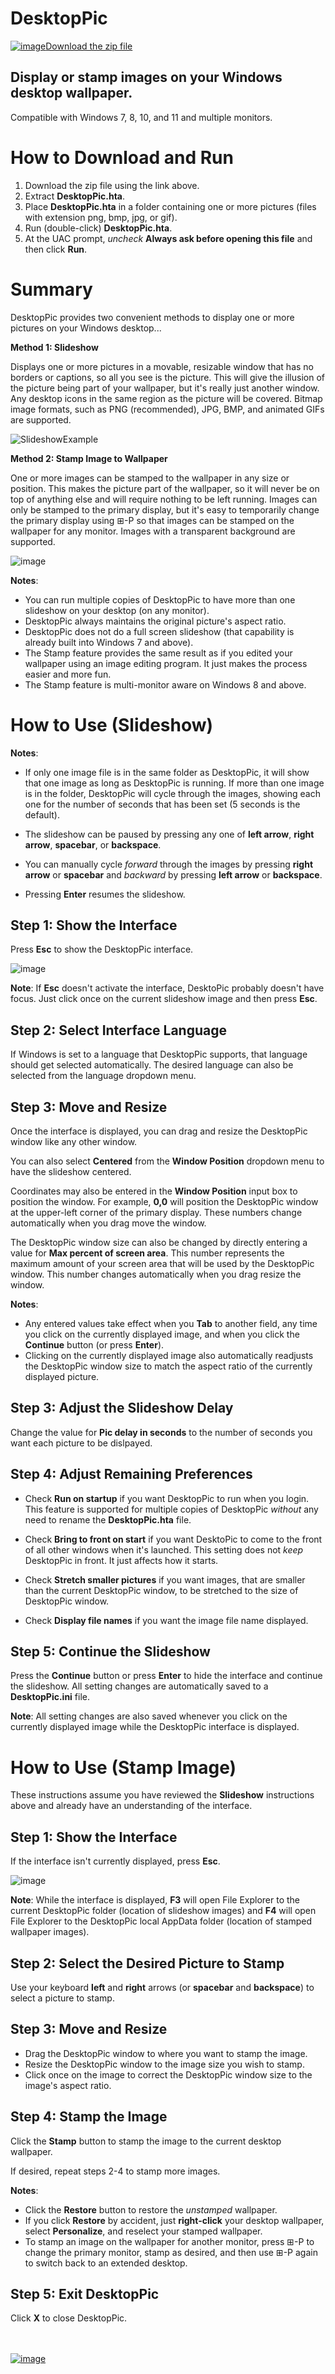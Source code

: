 # DesktopPic
<!--
To view this document formatted (instead of as raw text) just click the Help button in DesktopPic.hta.
You can also manually navigate your browser to: https://lesferch.github.io/DesktopPic.
-->

[![image](https://user-images.githubusercontent.com/79026235/152910441-59ba653c-5607-4f59-90c0-bc2851bf2688.png)Download the zip file](https://github.com/LesFerch/DesktopPic/archive/refs/heads/main.zip)

## Display or stamp images on your Windows desktop wallpaper.

Compatible with Windows 7, 8, 10, and 11 and multiple monitors.

# How to Download and Run

1. Download the zip file using the link above.
2. Extract **DesktopPic.hta**.
3. Place **DesktopPic.hta** in a folder containing one or more pictures (files with extension png, bmp, jpg, or gif).
4. Run (double-click) **DesktopPic.hta**.
5. At the UAC prompt, *uncheck* **Always ask before opening this file** and then click **Run**.

# Summary

DesktopPic provides two convenient methods to display one or more pictures on your Windows desktop...

**Method 1: Slideshow**

Displays one or more pictures in a movable, resizable window that has no borders or captions, so all you see is the picture. This will give the illusion of the picture being part of your wallpaper, but it's really just another window. Any desktop icons in the same region as the picture will be covered. Bitmap image formats, such as PNG (recommended), JPG, BMP, and animated GIFs are supported.

![SlideshowExample](https://user-images.githubusercontent.com/79026235/161466468-306353b4-1b48-464d-8a33-3280cba01116.gif)

**Method 2: Stamp Image to Wallpaper**

One or more images can be stamped to the wallpaper in any size or position. This makes the picture part of the wallpaper, so it will never be on top of anything else and will require nothing to be left running. Images can only be stamped to the primary display, but it's easy to temporarily change the primary display using ⊞-P so that images can be stamped on the wallpaper for any monitor. Images with a transparent background are supported.

![image](https://user-images.githubusercontent.com/79026235/159195677-6c06cab5-9ccb-4db3-8460-50bdd30caa4b.png)

**Notes**:
- You can run multiple copies of DesktopPic to have more than one slideshow on your desktop (on any monitor).
- DesktopPic always maintains the original picture's aspect ratio.
- DesktopPic does not do a full screen slideshow (that capability is already built into Windows 7 and above).
- The Stamp feature provides the same result as if you edited your wallpaper using an image editing program. It just makes the process easier and more fun.
- The Stamp feature is multi-monitor aware on Windows 8 and above.

# How to Use (Slideshow)

**Notes**:

- If only one image file is in the same folder as DesktopPic, it will show that one image as long as DesktopPic is running. If more than one image is in the folder, DesktopPic will cycle through the images, showing each one for the number of seconds that has been set (5 seconds is the default).

- The slideshow can be paused by pressing any one of **left arrow**, **right arrow**, **spacebar**, or **backspace**.

- You can manually cycle *forward* through the images by pressing **right arrow** or **spacebar** and *backward* by pressing **left arrow** or **backspace**.

- Pressing **Enter** resumes the slideshow.

## Step 1: Show the Interface

Press **Esc** to show the DesktopPic interface.

![image](https://user-images.githubusercontent.com/79026235/161907996-1c84f991-72c2-4f93-b3df-5d5fac4de8fb.png)

**Note**: If **Esc** doesn't activate the interface, DesktoPic probably doesn't have focus. Just click once on the current slideshow image and then press **Esc**.

## Step 2: Select Interface Language

If Windows is set to a language that DesktopPic supports, that language should get selected automatically. The desired language can also be selected from the language dropdown menu.

## Step 3: Move and Resize

Once the interface is displayed, you can drag and resize the DesktopPic window like any other window.

You can also select **Centered** from the **Window Position** dropdown menu to have the slideshow centered.

Coordinates may also be entered in the **Window Position** input box to position the window. For example, **0,0** will position the DesktopPic window at the upper-left corner of the primary display. These numbers change automatically when you drag move the window.

The DesktopPic window size can also be changed by directly entering a value for **Max percent of screen area**. This number represents the maximum amount of your screen area that will be used by the DesktopPic window. This number changes automatically when you drag resize the window.

**Notes**:
- Any entered values take effect when you **Tab** to another field, any time you click on the currently displayed image, and when you click the **Continue** button (or press **Enter**).
- Clicking on the currently displayed image also automatically readjusts the DesktopPic window size to match the aspect ratio of the currently displayed picture. 

## Step 3: Adjust the Slideshow Delay

Change the value for **Pic delay in seconds** to the number of seconds you want each picture to be dislpayed.

## Step 4: Adjust Remaining Preferences

- Check **Run on startup** if you want DesktopPic to run when you login. This feature is supported for multiple copies of DesktopPic *without* any need to rename the **DesktopPic.hta** file.

- Check **Bring to front on start** if you want DesktoPic to come to the front of all other windows when it's launched. This setting does not *keep* DesktopPic in front. It just affects how it starts.

- Check **Stretch smaller pictures** if you want images, that are smaller than the current DesktopPic window, to be stretched to the size of DesktopPic window.

- Check **Display file names** if you want the image file name displayed.

## Step 5: Continue the Slideshow

Press the **Continue** button or press **Enter** to hide the interface and continue the slideshow. All setting changes are automatically saved to a **DesktopPic.ini** file.

**Note**: All setting changes are also saved whenever you click on the currently displayed image while the DesktopPic interface is displayed.

# How to Use (Stamp Image)

These instructions assume you have reviewed the **Slideshow** instructions above and already have an understanding of the interface.

## Step 1: Show the Interface

If the interface isn't currently displayed, press **Esc**.

![image](https://user-images.githubusercontent.com/79026235/161905954-70699c42-f50b-47a7-bef8-12ac11c50e90.png)

**Note**: While the interface is displayed, **F3** will open File Explorer to the current DesktopPic folder (location of slideshow images) and **F4** will open File Explorer to the DesktopPic local AppData folder (location of stamped wallpaper images).

## Step 2: Select the Desired Picture to Stamp

Use your keyboard **left** and **right** arrows (or **spacebar** and **backspace**) to select a picture to stamp.

## Step 3: Move and Resize

- Drag the DesktopPic window to where you want to stamp the image.
- Resize the DesktopPic window to the image size you wish to stamp.
- Click once on the image to correct the DesktopPic window size to the image's aspect ratio.

## Step 4: Stamp the Image

Click the **Stamp** button to stamp the image to the current desktop wallpaper.

If desired, repeat steps 2-4 to stamp more images.

**Notes**:
- Click the **Restore** button to restore the *unstamped* wallpaper.
- If you click **Restore** by accident, just **right-click** your desktop wallpaper, select **Personalize**, and reselect your stamped wallpaper.
- To stamp an image on the wallpaper for another monitor, press ⊞-P to change the primary monitor, stamp as desired, and then use ⊞-P again to switch back to an extended desktop.

## Step 5: Exit DesktopPic

Click **X** to close DesktopPic. 

\
\
[![image](https://user-images.githubusercontent.com/79026235/153264696-8ec747dd-37ec-4fc1-89a1-3d6ea3259a95.png)](https://github.com/LesFerch/DesktopPic)